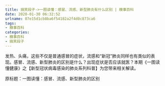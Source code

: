 ```yaml
---
title: 搞笑段子->一图读懂：感冒、流感、新型肺炎有什么区别 | 糗事百科
date: 2020-01-30 06:32:52
urlname: 07e15d1cb8ba6f54182a2f4d0c873ca6
tags: 
- 糗事百科
categories:
- 糗事百科
- 搞笑段子
---
```

发热、头痛，这些不仅是普通感冒的症状，流感和“新冠”肺炎同样也有类似的表现。感冒、流感、新型肺炎的区别是什么？出现症状是否应该就医？本期《一图读懂健康》之【新型冠状病毒感染的肺炎系列科普】为您带来相关解读。

原标题：一图读懂：感冒、流感、新型肺炎的区别


